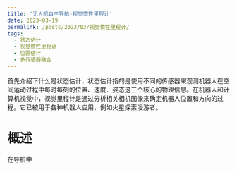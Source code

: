 ```yaml
---
title: '无人机自主导航-视觉惯性里程计'
date: 2023-03-19
permalink: /posts/2023/03/视觉惯性里程计/
tags:
  - 状态估计
  - 视觉惯性里程计
  - 位置估计
  - 多传感器融合
---
```


  首先介绍下什么是状态估计，状态估计指的是使用不同的传感器来观测机器人在空间运动过程中每时每刻的位置、速度、姿态这三个核心的物理信息。在机器人和计算机视觉中，视觉里程计是通过分析相关相机图像来确定机器人位置和方向的过程。它已被用于各种机器人应用，例如火星探索漫游者。

概述
=======

在导航中
